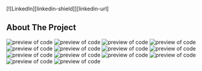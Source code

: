 <!-- ABOUT THE PROJECT -->

[![LinkedIn][linkedin-shield]][linkedin-url]



## About The Project
<!-- PROJECT LOGO -->
![preview of code](https://github.com/SP2224/Hospital-Management-System/blob/main/Screenshots/Screenshot%202022-05-27%20104726.jpg)
![preview of code](https://github.com/SP2224/Hospital-Management-System/blob/main/Screenshots/Screenshot%202022-05-27%20104738.jpg)
![preview of code](https://github.com/SP2224/Hospital-Management-System/blob/main/Screenshots/Screenshot%202022-05-27%20104759.jpg)
![preview of code](https://github.com/SP2224/Hospital-Management-System/blob/main/Screenshots/Screenshot%202022-05-27%20104809.jpg)
![preview of code](https://github.com/SP2224/Hospital-Management-System/blob/main/Screenshots/Screenshot%202022-05-27%20104823.jpg)
![preview of code](https://github.com/SP2224/Hospital-Management-System/blob/main/Screenshots/Screenshot%202022-05-27%20104836.jpg)
![preview of code](https://github.com/SP2224/Hospital-Management-System/blob/main/Screenshots/Screenshot%202022-05-27%20104850.jpg)
![preview of code](https://github.com/SP2224/Hospital-Management-System/blob/main/Screenshots/Screenshot%202022-05-27%20104901.jpg)
![preview of code](https://github.com/SP2224/Hospital-Management-System/blob/main/Screenshots/Screenshot%202022-05-27%20104920.jpg)
![preview of code](https://github.com/SP2224/Hospital-Management-System/blob/main/Screenshots/Screenshot%202022-05-27%20105007.jpg)
![preview of code](https://github.com/SP2224/Hospital-Management-System/blob/main/Screenshots/Screenshot%202022-05-27%20105612.jpg)
![preview of code](https://github.com/SP2224/Hospital-Management-System/blob/main/Screenshots/Screenshot%202022-05-27%20105646.jpg)
![preview of code](https://github.com/SP2224/Hospital-Management-System/blob/main/Screenshots/Screenshot%202022-05-27%20105709.jpg)
![preview of code](https://github.com/SP2224/Hospital-Management-System/blob/main/Screenshots/Screenshot%202022-05-27%20110515.jpg)
  
